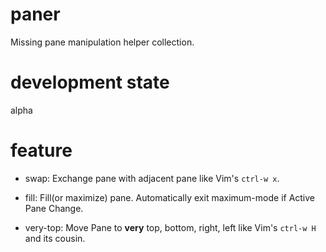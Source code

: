 # paner

Missing pane manipulation helper collection.

# development state

alpha


# feature

* swap: Exchange pane with adjacent pane like Vim's `ctrl-w x`.

* fill: Fill(or maximize) pane.
Automatically exit maximum-mode if Active Pane Change.

* very-top: Move Pane to **very** top, bottom, right, left like Vim's `ctrl-w H` and its cousin.
